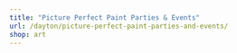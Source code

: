 ```yaml
---
title: "Picture Perfect Paint Parties & Events"
url: /dayton/picture-perfect-paint-parties-and-events/
shop: art
---
```

